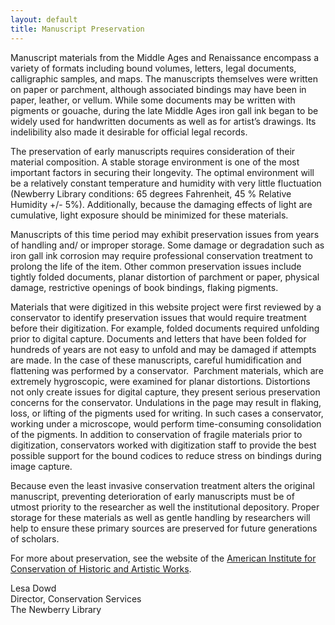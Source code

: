 ```yaml
---
layout: default
title: Manuscript Preservation
---
```


Manuscript materials from the Middle Ages and Renaissance encompass a variety of formats including bound volumes, letters, legal documents, calligraphic samples, and maps. The manuscripts themselves were written on paper or parchment, although associated bindings may have been in paper, leather, or vellum. While some documents may be written with pigments or gouache, during the late Middle Ages iron gall ink began to be widely used for handwritten documents as well as for artist’s drawings. Its indelibility also made it desirable for official legal records.

The preservation of early manuscripts requires consideration of their material composition. A stable storage environment is one of the most important factors in securing their longevity. The optimal environment will be a relatively constant temperature and humidity with very little fluctuation (Newberry Library conditions: 65 degrees Fahrenheit, 45 % Relative Humidity +/- 5%). Additionally, because the damaging effects of light are cumulative, light exposure should be minimized for these materials.

Manuscripts of this time period may exhibit preservation issues from years of handling and/ or improper storage. Some damage or degradation such as iron gall ink corrosion may require professional conservation treatment to prolong the life of the item. Other common preservation issues include tightly folded documents, planar distortion of parchment or paper, physical damage, restrictive openings of book bindings, flaking pigments.

Materials that were digitized in this website project were first reviewed by a conservator to identify preservation issues that would require treatment before their digitization. For example, folded documents required unfolding prior to digital capture. Documents and letters that have been folded for hundreds of years are not easy to unfold and may be damaged if attempts are made. In the case of these manuscripts, careful humidification and flattening was performed by a conservator.  Parchment materials, which are extremely hygroscopic, were examined for planar distortions. Distortions not only create issues for digital capture, they present serious preservation concerns for the conservator. Undulations in the page may result in flaking, loss, or lifting of the pigments used for writing. In such cases a conservator, working under a microscope, would perform time-consuming consolidation of the pigments. In addition to conservation of fragile materials prior to digitization, conservators worked with digitization staff to provide the best possible support for the bound codices to reduce stress on bindings during image capture.

Because even the least invasive conservation treatment alters the original manuscript, preventing deterioration of early manuscripts must be of utmost priority to the researcher as well the institutional depository. Proper storage for these materials as well as gentle handling by researchers will help to ensure these primary sources are preserved for future generations of scholars.

For more about preservation, see the website of the [American Institute for Conservation of Historic and Artistic Works](http://www.conservation-us.org/).

Lesa Dowd<br />
Director, Conservation Services<br />
The Newberry Library